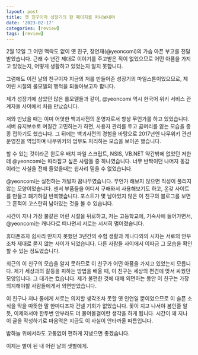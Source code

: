 ```yaml
---
layout: post
title: 옛 친구이자 성장기의 한 페이지를 떠나보내며
date: '2023-02-17'
categories: [review]
tags: [review]
---
```


2월 12일 그 어떤 맥락도 없이 옛 친구, 장연재(@yeoncomi)의 가슴 아픈 부고를 전달받았습니다. 근래 수 년간 제대로 이야기를 주고받은 적이 없었으므로 어떤 아픔을 가지고 있었는지, 어떻게 생활하고 있었는지 알지 못합니다.

그럼에도 이전 날의 친구이자 지금의 저를 만들어준 성장기의 마일스톤이었으므로, 제 어린 시절의 롤모델의 행적을 되돌아보고자 합니다.

제가 성장기에 삼았던 많은 롤모델들과 같이, @yeoncomi 역시 한국어 위키 서비스 관계자들 사이에서 처음 만났습니다.

저와 만났을 때는 이미 어엿한 백괴사전의 운영자로서 항상 무언가를 하고 있었습니다. 서버 유지보수로 며칠간 고민하는가 하면, 사용자 관리를 두고 곯머리를 앓는 모습을 종종 접하기도 했습니다. 그 뒤에는 백괴사전의 경험을 바탕으로 2017년엔 나무위키 관선 운영진을 역임하며 나무위키의 업무도 처리하는 모습을 보이곤 했습니다.

할 수 있는 것이라곤 윈도우 배치 파일 스크립트, NSIS, VB.NET 약간밖에 없었던 저한테 @yeoncomi는 따라잡고 싶은 사람들 중 하나였습니다. 너무 반짝이던 나머지 동갑이라는 사실을 전해 들었을때는 쉽사리 믿을 수 없었습니다.

@yeoncomi는 실천하는 개발자 꿈나무였습니다. 무언가 해보지 않으면 직성이 풀리지 않는 모양이었습니다. 센서 부품들을 어디서 구해와서 사용해보기도 하고, 온갖 사이트를 만들고 폐기하길 반복했습니다. 포스트가 몇 남아있지 않은 이 친구의 블로그를 보면 그 흔적이 고스란히 남아있는 것을 볼 수 있습니다.

시간이 지나 가장 불같은 어린 시절을 뒤로하고, 저는 고등학교에, 기숙사에 들어가면서, @yeoncomi는 캐나다로 떠나면서 서로는 서서히 멀어졌습니다.

휴대폰조차 쉽사리 만지지 못했던 3년간의 수험 생활과 캐나다와의 시차는 서로의 안부조차 제대로 묻지 않는 사이가 되었습니다. 다른 사람들 사이에서 이따금 그 모습을 확인할 수 있는 정도였습니다.

최근의 이 친구의 모습을 알지 못하므로 이 친구가 어떤 아픔을 가지고 있었는지 모릅니다. 제가 세상과의 갈등을 피하는 방법을 배울 때, 이 친구는 세상의 편견에 맞서 싸웠던 모양입니다. 그 대가는 컸습니다. 제가 불편한 것에 대해 외면하는 동안 이 친구는 가장 의지해야할 사람들에게서 외면받았습니다.

이 친구나 저나 둘에게 서로는 의지할 생각조차 못할 옛 인연일 뿐이었으므로 이 슬픈 소식을 막을 따뜻한 말 한마디조차 건넬 기회가 없었습니다. 꽃이 지고 나서야 봄인줄 알듯, 이제와서야 한두번 안부라도 더 물어볼걸이란 생각을 하게 됩니다. 시간이 꽤 지나 이 글을 작성하기로 마음먹은 지금도 이 사실이 안타까울 따름입니다.

밤하늘 위에서라도 고통없이 편하게 지냈으면 좋겠습니다.

이제는 별이 된 내 어린 날의 샛별에게.
